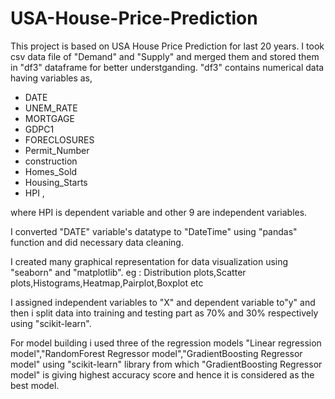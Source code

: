 # USA-House-Price-Prediction
This project is based on USA House Price Prediction for last 20 years.
I took csv data file of "Demand" and "Supply" and merged them and stored them in "df3" dataframe for better understganding. "df3" contains numerical data having variables as,                                                                                                        
- DATE	                                                                            
- UNEM_RATE                                                                           
- MORTGAGE 	                                                                   
- GDPC1	                                                                               
- FORECLOSURES                                                                                        
- Permit_Number                                                                               
- construction                                                                 
- Homes_Sold	                                                                                            
- Housing_Starts
- HPI  ,
  
where HPI is dependent variable and other 9 are independent variables.

I converted "DATE" variable's datatype to "DateTime" using "pandas" function and did necessary data cleaning.

I created many graphical representation for data visualization using "seaborn" and "matplotlib".
eg : Distribution plots,Scatter plots,Histograms,Heatmap,Pairplot,Boxplot etc

I assigned independent variables to "X" and dependent variable to"y" and then i split data into training and testing part as 70% and 30%  respectively using "scikit-learn".

For model building i used three of the regression models "Linear regression model","RandomForest Regressor model","GradientBoosting Regressor model" using "scikit-learn" library from which "GradientBoosting Regressor model" is giving highest accuracy score and hence it is considered as the best model.
